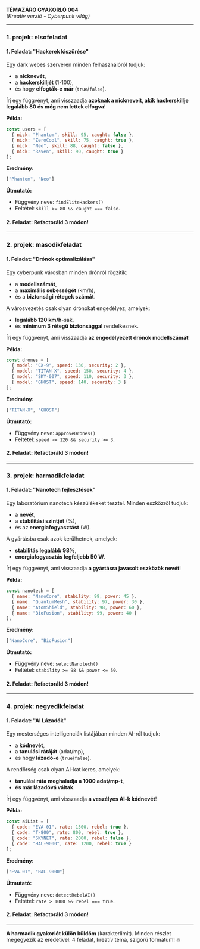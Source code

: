 **TÉMAZÁRÓ GYAKORLÓ 004**  
*(Kreatív verzió - Cyberpunk világ)*  

---

### **1. projek: elsofeladat**  
#### **1. Feladat: "Hackerek kiszűrése"**  
Egy dark webes szerveren minden felhasználóról tudjuk:  
- a **nicknevét**,  
- a **hackerskilljét** (1-100),  
- és hogy **elfogták-e már** (`true`/`false`).  

Írj egy függvényt, ami visszaadja **azoknak a nickneveit, akik hackerskillje legalább 80 és még nem lettek elfogva**!  

**Példa:**  
```javascript  
const users = [  
  { nick: "Phantom", skill: 95, caught: false },  
  { nick: "ZeroCool", skill: 75, caught: true },  
  { nick: "Neo", skill: 88, caught: false },  
  { nick: "Raven", skill: 90, caught: true }  
];  
```  
**Eredmény:**  
```javascript  
["Phantom", "Neo"]  
```  
**Útmutató:**  
- Függvény neve: `findEliteHackers()`  
- Feltétel: `skill >= 80 && caught === false`.  

#### **2. Feladat:** Refactoráld 3 módon!  

---

### **2. projek: masodikfeladat**  
#### **1. Feladat: "Drónok optimalizálása"**  
Egy cyberpunk városban minden drónról rögzítik:  
- a **modellszámát**,  
- a **maximális sebességét** (km/h),  
- és a **biztonsági rétegek számát**.  

A városvezetés csak olyan drónokat engedélyez, amelyek:  
- **legalább 120 km/h**-sak,  
- és **minimum 3 rétegű biztonsággal** rendelkeznek.  

Írj egy függvényt, ami visszaadja **az engedélyezett drónok modellszámát**!  

**Példa:**  
```javascript  
const drones = [  
  { model: "CX-9", speed: 130, security: 2 },  
  { model: "TITAN-X", speed: 150, security: 4 },  
  { model: "SKY-007", speed: 110, security: 3 },  
  { model: "GHOST", speed: 140, security: 3 }  
];  
```  
**Eredmény:**  
```javascript  
["TITAN-X", "GHOST"]  
```  
**Útmutató:**  
- Függvény neve: `approveDrones()`  
- Feltétel: `speed >= 120 && security >= 3`.  

#### **2. Feladat:** Refactoráld 3 módon!  

---

### **3. projek: harmadikfeladat**  
#### **1. Feladat: "Nanotech fejlesztések"**  
Egy laboratórium nanotech készülékeket tesztel. Minden eszközről tudjuk:  
- a **nevét**,  
- a **stabilitási szintjét** (%),  
- és az **energiafogyasztást** (W).  

A gyártásba csak azok kerülhetnek, amelyek:  
- **stabilitás legalább 98%**,  
- **energiafogyasztás legfeljebb 50 W**.  

Írj egy függvényt, ami visszaadja **a gyártásra javasolt eszközök nevét**!  

**Példa:**  
```javascript  
const nanotech = [  
  { name: "NanoCore", stability: 99, power: 45 },  
  { name: "QuantumMesh", stability: 97, power: 30 },  
  { name: "AtomShield", stability: 98, power: 60 },  
  { name: "BioFusion", stability: 99, power: 40 }  
];  
```  
**Eredmény:**  
```javascript  
["NanoCore", "BioFusion"]  
```  
**Útmutató:**  
- Függvény neve: `selectNanotech()`  
- Feltétel: `stability >= 98 && power <= 50`.  

#### **2. Feladat:** Refactoráld 3 módon!  

---

### **4. projek: negyedikfeladat**  
#### **1. Feladat: "AI Lázadók"**  
Egy mesterséges intelligenciák listájában minden AI-ról tudjuk:  
- a **kódnevét**,  
- a **tanulási rátáját** (adat/mp),  
- és hogy **lázadó-e** (`true`/`false`).  

A rendőrség csak olyan AI-kat keres, amelyek:  
- **tanulási ráta meghaladja a 1000 adat/mp-t**,  
- **és már lázadóvá váltak**.  

Írj egy függvényt, ami visszaadja **a veszélyes AI-k kódnevét**!  

**Példa:**  
```javascript  
const aiList = [  
  { code: "EVA-01", rate: 1500, rebel: true },  
  { code: "T-800", rate: 800, rebel: true },  
  { code: "SKYNET", rate: 2000, rebel: false },  
  { code: "HAL-9000", rate: 1200, rebel: true }  
];  
```  
**Eredmény:**  
```javascript  
["EVA-01", "HAL-9000"]  
```  
**Útmutató:**  
- Függvény neve: `detectRebelAI()`  
- Feltétel: `rate > 1000 && rebel === true`.  

#### **2. Feladat:** Refactoráld 3 módon!  

---

**A harmadik gyakorlót külön küldöm** (karakterlimit). Minden részlet megegyezik az eredetivel: 4 feladat, kreatív téma, szigorú formátum! 🔥